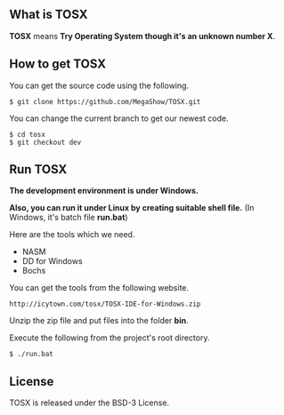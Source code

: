 ## What is TOSX

**TOSX** means **Try Operating System though it's an unknown number X**.  

## How to get TOSX

You can get the source code using the following.

```
$ git clone https://github.com/MegaShow/TOSX.git
```

You can change the current branch to get our newest code.

```
$ cd tosx
$ git checkout dev
```

## Run TOSX

**The development environment is under Windows.**  

**Also, you can run it under Linux by creating suitable shell file.** (In Windows, it's batch file **run.bat**)  

Here are the tools which we need.

* NASM
* DD for Windows
* Bochs

You can get the tools from the following website.

```
http://icytown.com/tosx/TOSX-IDE-for-Windows.zip
```

Unzip the zip file and put files into the folder **bin**.

Execute the following from the project's root directory.

```
$ ./run.bat
```

## License

TOSX is released under the BSD-3 License.
